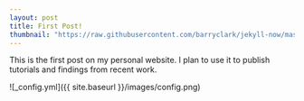 ```yaml
---
layout: post
title: First Post!
thumbnail: "https://raw.githubusercontent.com/barryclark/jekyll-now/master/images/jekyll-logo.png"
---
```


This is the first post on my personal website. I plan to use it to publish tutorials and findings from recent work.

![_config.yml]({{ site.baseurl }}/images/config.png)
